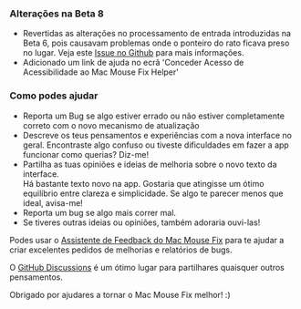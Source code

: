 ### Alterações na Beta 8

- Revertidas as alterações no processamento de entrada introduzidas na Beta 6, pois causavam problemas onde o ponteiro do rato ficava preso no lugar. Veja este [Issue no Github](https://github.com/noah-nuebling/mac-mouse-fix/issues/93) para mais informações.
- Adicionado um link de ajuda no ecrã 'Conceder Acesso de Acessibilidade ao Mac Mouse Fix Helper'

### Como podes ajudar

- Reporta um Bug se algo estiver errado ou não estiver completamente correto com o novo mecanismo de atualização
- Descreve os teus pensamentos e experiências com a nova interface no geral. Encontraste algo confuso ou tiveste dificuldades em fazer a app funcionar como querias? Diz-me!
- Partilha as tuas opiniões e ideias de melhoria sobre o novo texto da interface.\
   Há bastante texto novo na app. Gostaria que atingisse um ótimo equilíbrio entre clareza e simplicidade. Se algo te parecer menos que ideal, avisa-me!
- Reporta um bug se algo mais correr mal.
- Se tiveres outras ideias ou opiniões, também adoraria ouvi-las!

Podes usar o [Assistente de Feedback do Mac Mouse Fix](https://github.com/noah-nuebling/mac-mouse-fix/issues/new/choose) para te ajudar a criar excelentes pedidos de melhorias e relatórios de bugs.

O [GitHub Discussions](https://github.com/noah-nuebling/mac-mouse-fix/discussions/82) é um ótimo lugar para partilhares quaisquer outros pensamentos.

Obrigado por ajudares a tornar o Mac Mouse Fix melhor! :)